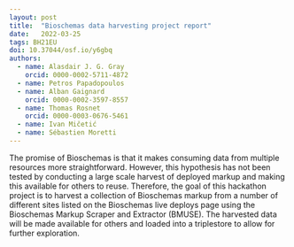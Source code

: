 ```yaml
---
layout: post
title:  "Bioschemas data harvesting project report"
date:   2022-03-25
tags: BH21EU
doi: 10.37044/osf.io/y6gbq
authors:
  - name: Alasdair J. G. Gray
    orcid: 0000-0002-5711-4872
  - name: Petros Papadopoulos
  - name: Alban Gaignard
    orcid: 0000-0002-3597-8557
  - name: Thomas Rosnet
    orcid: 0000-0003-0676-5461
  - name: Ivan Mičetić
  - name: Sébastien Moretti
---
```


The promise of Bioschemas is that it makes consuming data from multiple resources more straightforward. However, this hypothesis has not been tested by conducting a large scale harvest of deployed markup and making this available for others to reuse. Therefore, the goal of this hackathon project is to harvest a collection of Bioschemas markup from a number of different sites listed on the Bioschemas live deploys page using the Bioschemas Markup Scraper and Extractor (BMUSE). The harvested data will be made available for others and loaded into a triplestore to allow for further exploration.

